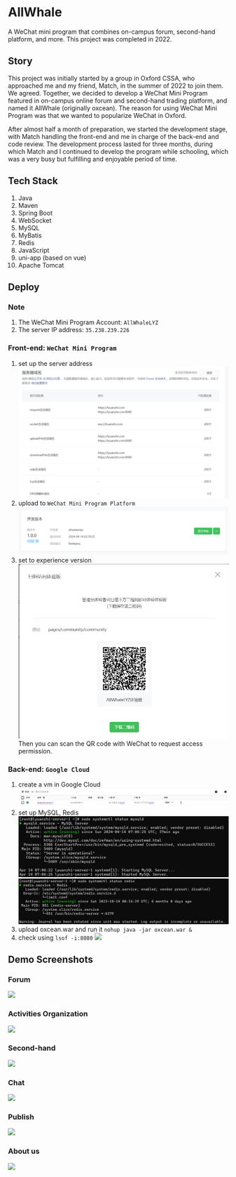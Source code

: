 # AllWhale
A WeChat mini program that combines on-campus forum, second-hand platform, and more. This project was completed in 2022.

## Story
This project was initially started by a group in Oxford CSSA, who approached me and my friend, Match, in the summer of 2022 to join them. We agreed. Together, we decided to develop a WeChat Mini Program featured in on-campus online forum and second-hand trading platform, and named it AllWhale (originally oxcean). The reason for using WeChat Mini Program was that we wanted to popularize WeChat in Oxford.

After almost half a month of preparation, we started the development stage, with Match handling the front-end and me in charge of the back-end and code review. The development process lasted for three months, during which Match and I continued to develop the program while schooling, which was a very busy but fulfilling and enjoyable period of time.

## Tech Stack
1. Java
2. Maven
3. Spring Boot
4. WebSocket
5. MySQL
6. MyBatis
7. Redis
8. JavaScript
9. uni-app (based on vue)
10. Apache Tomcat

## Deploy
### Note
1. The WeChat Mini Program Account: ```AllWhaleLYZ```
2. The server IP address: ```35.238.239.226```

### Front-end: ```WeChat Mini Program```
1. set up the server address
![](imgs/front_deploy0.png)
2. upload to ```WeChat Mini Program Platform```
![](imgs/front_deploy1.png)
3. set to experience version
![](imgs/front_deploy2.png)
Then you can scan the QR code with WeChat to request access permission.

### Back-end: ```Google Cloud```
1. create a vm in Google Cloud
![](imgs/back0.png)
2. set up MySQL, Redis
![](imgs/mysql.png)
![](imgs/redis.png)
3. upload oxcean.war and run it
```nohup java -jar oxcean.war &```
4. check using ```lsof -i:8080```
![](imgs/oxcean.png)

## Demo Screenshots
### Forum
![](imgs/forum.png)
### Activities Organization
![](imgs/activity.png)
### Second-hand
![](imgs/secondhand.png)
### Chat
![](imgs/communication.png)
### Publish
![](imgs/release.png)
### About us
![](imgs/me.png)
